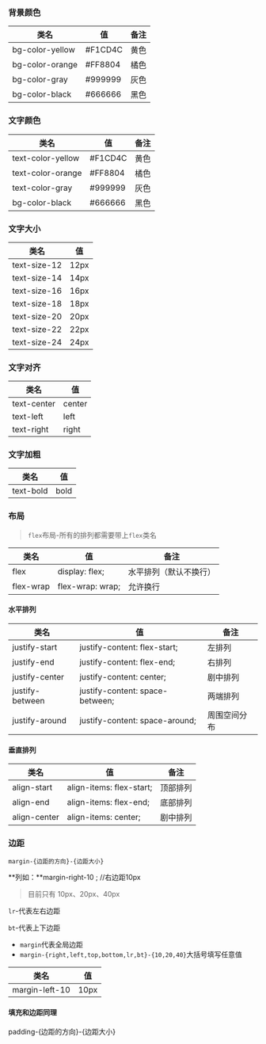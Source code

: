 ### 背景颜色

| 类名            | 值       | 备注 |
| --------------- | -------- | ---- |
| bg-color-yellow | \#F1CD4C | 黄色 |
| bg-color-orange | \#FF8804 | 橘色 |
| bg-color-gray   | \#999999 | 灰色 |
| bg-color-black  | \#666666 | 黑色 |

### 文字颜色

| 类名              | 值       | 备注 |
| ----------------- | -------- | ---- |
| text-color-yellow | \#F1CD4C | 黄色 |
| text-color-orange | \#FF8804 | 橘色 |
| text-color-gray   | \#999999 | 灰色 |
| bg-color-black    | \#666666 | 黑色 |

### 文字大小

| 类名         | 值   |
| ------------ | ---- |
| text-size-12 | 12px |
| text-size-14 | 14px |
| text-size-16 | 16px |
| text-size-18 | 18px |
| text-size-20 | 20px |
| text-size-22 | 22px |
| text-size-24 | 24px |

### 文字对齐

| 类名        | 值     |
| ----------- | ------ |
| text-center | center |
| text-left   | left   |
| text-right  | right  |

### 文字加粗

| 类名      | 值   |
| --------- | ---- |
| text-bold | bold |

### 布局

> `flex`布局-所有的排列都需要带上`flex`类名

| 类名      | 值               | 备注                   |
| --------- | ---------------- | ---------------------- |
| flex      | display: flex;   | 水平排列（默认不换行） |
| flex-wrap | flex-wrap: wrap; | 允许换行               |

#### 水平排列

| 类名            | 值                              | 备注         |
| --------------- | ------------------------------- | ------------ |
| justify-start   | justify-content: flex-start;    | 左排列       |
| justify-end     | justify-content: flex-end;      | 右排列       |
| justify-center  | justify-content: center;        | 剧中排列     |
| justify-between | justify-content: space-between; | 两端排列     |
| justify-around  | justify-content: space-around;  | 周围空间分布 |

#### 垂直排列

| 类名         | 值                       | 备注     |
| ------------ | ------------------------ | -------- |
| align-start  | align-items: flex-start; | 顶部排列 |
| align-end    | align-items: flex-end;   | 底部排列 |
| align-center | align-items: center;     | 剧中排列 |

### 边距

`margin-{边距的方向}-{边距大小} `

**列如：**margin-right-10 ; //右边距10px

> 目前只有 10px、20px、40px

`lr`-代表左右边距

`bt`-代表上下边距

- `margin`代表全局边距
- `margin-{right,left,top,bottom,lr,bt}-{10,20,40}`大括号填写任意值

| 类名           | 值   |
| -------------- | ---- |
| margin-left-10 | 10px |

#### 填充和边距同理

padding-{边距的方向}-{边距大小}